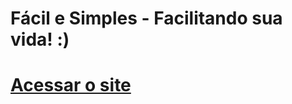 # Fácil e Simples - Facilitando sua vida! :)

# <a href="https://facil-e-simples.github.io">Acessar o site</a>
